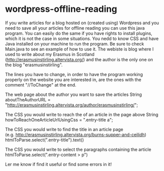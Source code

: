 wordpress-offline-reading
=========================

If you write articles for a blog hosted on (created using) Wordpress and you need to save all your articles for offline reading 
you can use this java program. You can easily do the same if you have rights to install plugins, which it is not the case
in some situations. You nedd to know CSS and have Java installed on your machine to run the program.
Be sure to check Main.java to see an example of how to use it. 
The webiste is blog where I used to write about my Erasmus in Scotland (http://erasmusinstirling.altervista.org/) 
and the author is the only one on the blog "erasmusinstirling".

The lines you have to change, in order to have the program working properly on the website
you are interested in, are the ones with the comment "//ToChange" at the end.

The web page about the author you want to save the articles 
String aboutTheAuthorURL = "http://erasmusinstirling.altervista.org/author/erasmusinstirling/";

The CSS you would write to reach the <a> of an article in the page above 
String howToReachOneArticleUrlUsingCss = ".entry-title a";

The CSS you would write to find the title in an article page  
(e.g. http://erasmusinstirling.altervista.org/burns-supper-and-ceilidh) 
htmlToParse.select(".entry-title").text()

The CSS you would write to select the paragraphs containing the article
htmlToParse.select(".entry-content > p")

Ler me know if find it useful or find some errors in it!
